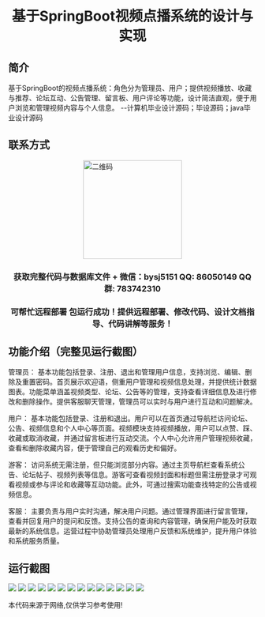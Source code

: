 <p><h1 align="center">基于SpringBoot视频点播系统的设计与实现</h1></p>

## 简介
基于SpringBoot的视频点播系统：角色分为管理员、用户；提供视频播放、收藏与推荐、论坛互动、公告管理、留言板、用户评论等功能，设计简洁直观，便于用户浏览和管理视频内容与个人信息。    --计算机毕业设计源码；毕设源码；java毕业设计源码


## 联系方式
<img src="https://bs-1329754181.cos.ap-shanghai.myqcloud.com/wx.jpg" alt="二维码" style="display: block; margin: 0 auto;" width="200px">
<p><h3 align="center">获取完整代码与数据库文件 + 微信：bysj5151 QQ: 86050149 QQ群: 783742310</h3></p>
<p><h3 align="center">可帮忙远程部署 包运行成功！提供远程部署、修改代码、设计文档指导、代码讲解等服务！</h3></p>

## 功能介绍（完整见运行截图）
管理员： 基本功能包括登录、注册、退出和管理用户信息，支持浏览、编辑、删除及重置密码。首页展示欢迎语，侧重用户管理和视频信息处理，并提供统计数据图表。功能菜单涵盖视频类型、论坛、公告等的管理，支持查看详细信息及进行修改和删除操作。提供客服聊天管理，管理员可以实时与用户进行互动和问题解决。

用户： 基本功能包括登录、注册和退出。用户可以在首页通过导航栏访问论坛、公告、视频信息和个人中心等页面。视频模块支持视频播放，用户可以点赞、踩、收藏或取消收藏，并通过留言板进行互动交流。个人中心允许用户管理视频收藏，查看和删除收藏内容，便于管理自己的观看历史和偏好。

游客： 访问系统无需注册，但只能浏览部分内容。通过主页导航栏查看系统公告、论坛帖子、视频列表等信息。游客可查看视频封面和标题但需注册登录才可观看视频或参与评论和收藏等互动功能。此外，可通过搜索功能查找特定的公告或视频信息。

客服： 主要负责与用户实时沟通，解决用户问题。通过管理界面进行留言管理，查看并回复用户的提问和反馈。支持公告的查询和内容管理，确保用户能及时获取最新的系统信息。运营过程中协助管理员处理用户反馈和系统维护，提升用户体验和系统服务质量。


## 运行截图
![](https://bs-1329754181.cos.ap-shanghai.myqcloud.com/spring/VideoOnDemandSystemDesignAndImplementation/img/001.jpg)
![](https://bs-1329754181.cos.ap-shanghai.myqcloud.com/spring/VideoOnDemandSystemDesignAndImplementation/img/002.jpg)
![](https://bs-1329754181.cos.ap-shanghai.myqcloud.com/spring/VideoOnDemandSystemDesignAndImplementation/img/003.jpg)
![](https://bs-1329754181.cos.ap-shanghai.myqcloud.com/spring/VideoOnDemandSystemDesignAndImplementation/img/004.jpg)
![](https://bs-1329754181.cos.ap-shanghai.myqcloud.com/spring/VideoOnDemandSystemDesignAndImplementation/img/005.jpg)
![](https://bs-1329754181.cos.ap-shanghai.myqcloud.com/spring/VideoOnDemandSystemDesignAndImplementation/img/006.jpg)
![](https://bs-1329754181.cos.ap-shanghai.myqcloud.com/spring/VideoOnDemandSystemDesignAndImplementation/img/007.jpg)
![](https://bs-1329754181.cos.ap-shanghai.myqcloud.com/spring/VideoOnDemandSystemDesignAndImplementation/img/008.jpg)
![](https://bs-1329754181.cos.ap-shanghai.myqcloud.com/spring/VideoOnDemandSystemDesignAndImplementation/img/009.jpg)
![](https://bs-1329754181.cos.ap-shanghai.myqcloud.com/spring/VideoOnDemandSystemDesignAndImplementation/img/010.jpg)
![](https://bs-1329754181.cos.ap-shanghai.myqcloud.com/spring/VideoOnDemandSystemDesignAndImplementation/img/011.jpg)
![](https://bs-1329754181.cos.ap-shanghai.myqcloud.com/spring/VideoOnDemandSystemDesignAndImplementation/img/012.jpg)
![](https://bs-1329754181.cos.ap-shanghai.myqcloud.com/spring/VideoOnDemandSystemDesignAndImplementation/img/013.jpg)
![](https://bs-1329754181.cos.ap-shanghai.myqcloud.com/spring/VideoOnDemandSystemDesignAndImplementation/img/014.jpg)

<p>本代码来源于网络,仅供学习参考使用!</p>
